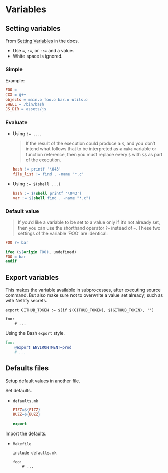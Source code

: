 # Variables


## Setting variables

From [Setting Variables](https://www.gnu.org/software/make/manual/html_node/Setting.html) in the docs.

- Use `=`, `:=`, or `::=` and a value.
- White space is ignored.


### Simple

Example:

```mk
FOO =
CXX = g++
objects = main.o foo.o bar.o utils.o
SHELL = /bin/bash
JS_DIR = assets/js
```

### Evaluate

- Using `!= ...`.
    > If the result of the execution could produce a `$`, and you don’t intend what follows that to be interpreted as a `make` variable or function reference, then you must replace every `$` with `$$` as part of the execution.
    ```mk
    hash != printf '\043'
    file_list != find . -name '*.c'
    ```
- Using `:= $(shell ...)`
    ```mk
    hash := $(shell printf '\043')
    var := $(shell find . -name "*.c")
    ```

### Default value

> If you’d like a variable to be set to a value only if it’s not already set, then you can use the shorthand operator `?=` instead of `=`. These two settings of the variable ‘FOO’ are identical:

```mk
FOO ?= bar
```

```mk
ifeq ($(origin FOO), undefined)
FOO = bar
endif
```


## Export variables

This makes the variable available in subprocesses, after executing source command.
But also make sure not to overwrite a value set already, such as with Netlify secrets.

```make
export GITHUB_TOKEN := $(if $(GITHUB_TOKEN), $(GITHUB_TOKEN), '')

foo:
    # ...
```

Using the Bash `export` style.
```mk
foo:
	@export ENVIRONTMENT=prod
    # ...
```

## Defaults files

Setup default values in another file.


Set defaults.

- `defaults.mk`
    ```mk
    FIZZ=${FIZZ}
    BUZZ=${BUZZ}

    export
    ```

Import the defaults.

- `Makefile`
    ```make
    include defaults.mk

    foo:
        # ...
    ```
